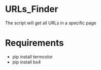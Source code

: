 # URLs_Finder
The script will get all URLs in a specific page 


# Requirements 

- pip install termcolor
- pip install bs4
